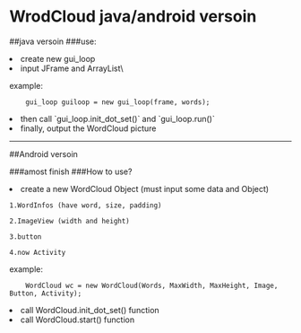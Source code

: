 WrodCloud java/android versoin
===========================
##java versoin
###use:
<li>create new gui_loop</li>
<li>input JFrame and ArrayList\<StringInfo\></li>

example:

        gui_loop guiloop = new gui_loop(frame, words);

<li>then call `gui_loop.init_dot_set()` and `gui_loop.run()`</li>
<li>finally, output the WordCloud picture</li>

----

##Android versoin

###amost finish
###How to use?
<li>create a new WordCloud Object (must input some data and Object)</li>

`1.WordInfos (have word, size, padding)`

`2.ImageView (width and height)`

`3.button`

`4.now Activity`


example:

        WordCloud wc = new WordCloud(Words, MaxWidth, MaxHeight, Image, Button, Activity);

<li>call WordCloud.init_dot_set() function</li>
<li>call WordCloud.start() function</li>
